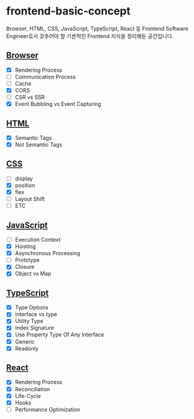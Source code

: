 # frontend-basic-concept
Browser, HTML, CSS, JavaScript, TypeScript, React 등 Frontend Software Engineer로서 갖추어야 할 기본적인 Frontend 지식을 정리해둔 공간입니다.

## [Browser](https://github.com/sekhyuni/frontend-basic-concept/blob/main/Browser/README.md)
- [x] Rendering Process
- [ ] Communication Process
- [ ] Cache
- [x] CORS
- [ ] CSR vs SSR
- [x] Event Bubbling vs Event Capturing

## [HTML](https://github.com/sekhyuni/frontend-basic-concept/blob/main/HTML/README.md)
- [x] Semantic Tags
- [x] Not Semantic Tags

## [CSS](https://github.com/sekhyuni/frontend-basic-concept/blob/main/CSS/README.md)
- [ ] display
- [x] position
- [x] flex
- [ ] Layout Shift
- [ ] ETC

## [JavaScript](https://github.com/sekhyuni/frontend-basic-concept/blob/main/JavaScript/README.md)
- [ ] Execution Context
- [x] Hoisting
- [x] Asynchronous Processing
- [ ] Prototype
- [x] Closure
- [x] Object vs Map

## [TypeScript](https://github.com/sekhyuni/frontend-basic-concept/blob/main/TypeScript/README.md)
- [x] Type Options
- [x] interface vs type
- [x] Utility Type
- [x] Index Signature
- [x] Use Property Type Of Any Interface
- [x] Generic
- [x] Readonly

## [React](https://github.com/sekhyuni/frontend-basic-concept/blob/main/React/README.md)
- [x] Rendering Process 
- [x] Reconciliation
- [x] Life-Cycle
- [x] Hooks
- [ ] Performance Optimization